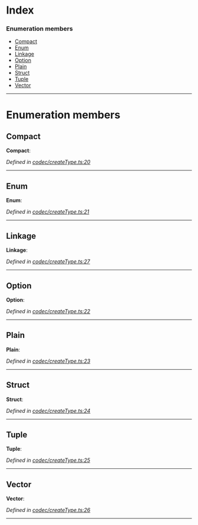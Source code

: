 

# Index

### Enumeration members

* [Compact](_codec_createtype_.typedefinfo.md#compact)
* [Enum](_codec_createtype_.typedefinfo.md#enum)
* [Linkage](_codec_createtype_.typedefinfo.md#linkage)
* [Option](_codec_createtype_.typedefinfo.md#option)
* [Plain](_codec_createtype_.typedefinfo.md#plain)
* [Struct](_codec_createtype_.typedefinfo.md#struct)
* [Tuple](_codec_createtype_.typedefinfo.md#tuple)
* [Vector](_codec_createtype_.typedefinfo.md#vector)

---

# Enumeration members

<a id="compact"></a>

##  Compact

**Compact**: 

*Defined in [codec/createType.ts:20](https://github.com/polkadot-js/api/blob/f2b4a80/packages/types/src/codec/createType.ts#L20)*

___
<a id="enum"></a>

##  Enum

**Enum**: 

*Defined in [codec/createType.ts:21](https://github.com/polkadot-js/api/blob/f2b4a80/packages/types/src/codec/createType.ts#L21)*

___
<a id="linkage"></a>

##  Linkage

**Linkage**: 

*Defined in [codec/createType.ts:27](https://github.com/polkadot-js/api/blob/f2b4a80/packages/types/src/codec/createType.ts#L27)*

___
<a id="option"></a>

##  Option

**Option**: 

*Defined in [codec/createType.ts:22](https://github.com/polkadot-js/api/blob/f2b4a80/packages/types/src/codec/createType.ts#L22)*

___
<a id="plain"></a>

##  Plain

**Plain**: 

*Defined in [codec/createType.ts:23](https://github.com/polkadot-js/api/blob/f2b4a80/packages/types/src/codec/createType.ts#L23)*

___
<a id="struct"></a>

##  Struct

**Struct**: 

*Defined in [codec/createType.ts:24](https://github.com/polkadot-js/api/blob/f2b4a80/packages/types/src/codec/createType.ts#L24)*

___
<a id="tuple"></a>

##  Tuple

**Tuple**: 

*Defined in [codec/createType.ts:25](https://github.com/polkadot-js/api/blob/f2b4a80/packages/types/src/codec/createType.ts#L25)*

___
<a id="vector"></a>

##  Vector

**Vector**: 

*Defined in [codec/createType.ts:26](https://github.com/polkadot-js/api/blob/f2b4a80/packages/types/src/codec/createType.ts#L26)*

___

